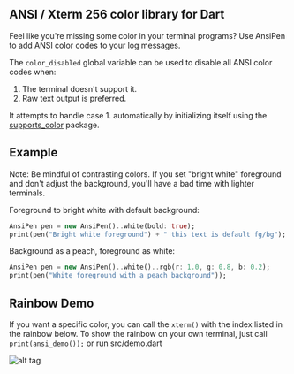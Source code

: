 ANSI / Xterm 256 color library for Dart
------

Feel like you're missing some color in your terminal programs? Use AnsiPen to add ANSI color codes to your log messages.  

The `color_disabled` global variable can be used to disable all ANSI color codes when:

1. The terminal doesn't support it.
1. Raw text output is preferred.

It attempts to handle case 1. automatically by initializing itself using the [supports_color][] package.  

Example
------
Note: Be mindful of contrasting colors.  If you set "bright white" foreground and don't adjust the background, you'll have a bad time with lighter terminals.  

Foreground to bright white with default background:
```dart
AnsiPen pen = new AnsiPen()..white(bold: true);
print(pen("Bright white foreground") + " this text is default fg/bg");
```

Background as a peach, foreground as white:
```dart
AnsiPen pen = new AnsiPen()..white()..rgb(r: 1.0, g: 0.8, b: 0.2);
print(pen("White foreground with a peach background"));
```

Rainbow Demo
------

If you want a specific color, you can call the `xterm()` with the index listed in the rainbow below. To show the rainbow on your own terminal, just call `print(ansi_demo());` or run src/demo.dart

![alt tag](https://raw.github.com/google/ansicolor-dart/master/ansicolor-dart.png)

[supports_color]: https://pub.dartlang.org/packages/supports_color